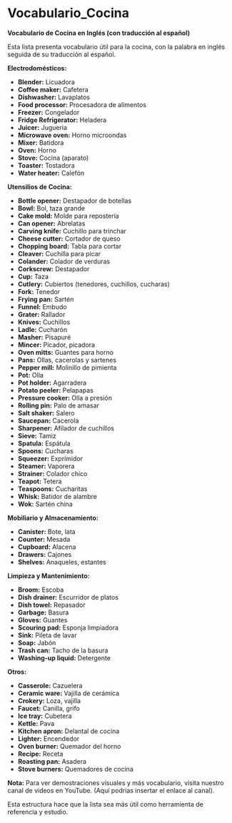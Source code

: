 # Vocabulario_Cocina



**Vocabulario de Cocina en Inglés (con traducción al español)**

Esta lista presenta vocabulario útil para la cocina, con la palabra en inglés seguida de su traducción al español.

**Electrodomésticos:**

*   **Blender:** Licuadora
*   **Coffee maker:** Cafetera
*   **Dishwasher:** Lavaplatos
*   **Food processor:** Procesadora de alimentos
*   **Freezer:** Congelador
*   **Fridge   Refrigerator:** Heladera
*   **Juicer:** Jugueria
*   **Microwave oven:** Horno microondas
*   **Mixer:** Batidora
*   **Oven:** Horno
*   **Stove:** Cocina (aparato)
*   **Toaster:** Tostadora
*   **Water heater:** Calefón

**Utensilios de Cocina:**

*   **Bottle opener:** Destapador de botellas
*   **Bowl:** Bol, taza grande
*   **Cake mold:** Molde para repostería
*   **Can opener:** Abrelatas
*   **Carving knife:** Cuchillo para trinchar
*   **Cheese cutter:** Cortador de queso
*   **Chopping board:** Tabla para cortar
*   **Cleaver:** Cuchilla para picar
*   **Colander:** Colador de verduras
*   **Corkscrew:** Destapador
*   **Cup:** Taza
*   **Cutlery:** Cubiertos (tenedores, cuchillos, cucharas)
*   **Fork:** Tenedor
*   **Frying pan:** Sartén
*   **Funnel:** Embudo
*   **Grater:** Rallador
*   **Knives:** Cuchillos
*   **Ladle:** Cucharón
*   **Masher:** Pisapuré
*   **Mincer:** Picador, picadora
*   **Oven mitts:** Guantes para horno
*   **Pans:** Ollas, cacerolas y sartenes
*   **Pepper mill:** Molinillo de pimienta
*   **Pot:** Olla
*   **Pot holder:** Agarradera
*   **Potato peeler:** Pelapapas
*   **Pressure cooker:** Olla a presión
*   **Rolling pin:** Palo de amasar
*   **Salt shaker:** Salero
*   **Saucepan:** Cacerola
*   **Sharpener:** Afilador de cuchillos
*   **Sieve:** Tamiz
*   **Spatula:** Espátula
*   **Spoons:** Cucharas
*   **Squeezer:** Exprimidor
*   **Steamer:** Vaporera
*   **Strainer:** Colador chico
*   **Teapot:** Tetera
*   **Teaspoons:** Cucharitas
*   **Whisk:** Batidor de alambre
*   **Wok:** Sartén china

**Mobiliario y Almacenamiento:**

*   **Canister:** Bote, lata
*   **Counter:** Mesada
*   **Cupboard:** Alacena
*   **Drawers:** Cajones
*   **Shelves:** Anaqueles, estantes

**Limpieza y Mantenimiento:**

*   **Broom:** Escoba
*   **Dish drainer:** Escurridor de platos
*   **Dish towel:** Repasador
*   **Garbage:** Basura
*   **Gloves:** Guantes
*   **Scouring pad:** Esponja limpiadora
*   **Sink:** Pileta de lavar
*   **Soap:** Jabón
*   **Trash can:** Tacho de la basura
*   **Washing-up liquid:** Detergente

**Otros:**

*   **Casserole:** Cazuelera
*   **Ceramic ware:** Vajilla de cerámica
*   **Crokery:** Loza, vajilla
*   **Faucet:** Canilla, grifo
*   **Ice tray:** Cubetera
*   **Kettle:** Pava
*   **Kitchen apron:** Delantal de cocina
*   **Lighter:** Encendedor
*   **Oven burner:** Quemador del horno
*   **Recipe:** Receta
*   **Roasting pan:** Asadera
*   **Stove burners:** Quemadores de cocina

**Nota:** Para ver demostraciones visuales y más vocabulario, visita nuestro canal de videos en YouTube. (Aquí podrías insertar el enlace al canal).

Esta estructura hace que la lista sea más útil como herramienta de referencia y estudio.